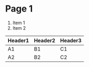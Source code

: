 # Page 1



1. Item 1
2. Item 2



| Header1 | Header2 | Header3 |
|----|----|----|
| A1 | B1  | C1 |
| A2 | B2 | C2 |


